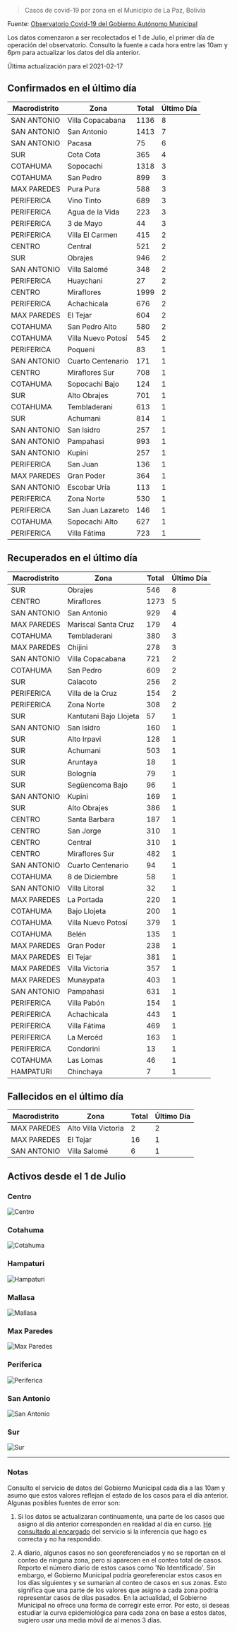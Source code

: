 > Casos de covid-19 por zona en el Municipio de La Paz, Bolivia

Fuente: [Observatorio Covid-19 del Gobierno Autónomo Municipal](http://observatoriocovid19.lapaz.bo/observatorio/index.php/datos-abiertos-covid)

Los datos comenzaron a ser recolectados el 1 de Julio, el primer día de operación del observatorio. Consulto la fuente a cada hora entre las 10am y 6pm para actualizar los datos del día anterior.

Última actualización para el 2021-02-17

## Confirmados en el último día

| Macrodistrito   | Zona               |   Total |   Último Día |
|-----------------|--------------------|---------|--------------|
| SAN ANTONIO     | Villa Copacabana   |    1136 |            8 |
| SAN ANTONIO     | San Antonio        |    1413 |            7 |
| SAN ANTONIO     | Pacasa             |      75 |            6 |
| SUR             | Cota Cota          |     365 |            4 |
| COTAHUMA        | Sopocachi          |    1318 |            3 |
| COTAHUMA        | San Pedro          |     899 |            3 |
| MAX PAREDES     | Pura Pura          |     588 |            3 |
| PERIFERICA      | Vino Tinto         |     689 |            3 |
| PERIFERICA      | Agua de la Vida    |     223 |            3 |
| PERIFERICA      | 3 de Mayo          |      44 |            3 |
| PERIFERICA      | Villa El Carmen    |     415 |            2 |
| CENTRO          | Central            |     521 |            2 |
| SUR             | Obrajes            |     946 |            2 |
| SAN ANTONIO     | Villa Salomé       |     348 |            2 |
| PERIFERICA      | Huaychani          |      27 |            2 |
| CENTRO          | Miraflores         |    1999 |            2 |
| PERIFERICA      | Achachicala        |     676 |            2 |
| MAX PAREDES     | El Tejar           |     604 |            2 |
| COTAHUMA        | San Pedro Alto     |     580 |            2 |
| COTAHUMA        | Villa Nuevo Potosí |     545 |            2 |
| PERIFERICA      | Poqueni            |      83 |            1 |
| SAN ANTONIO     | Cuarto Centenario  |     171 |            1 |
| CENTRO          | Miraflores Sur     |     708 |            1 |
| COTAHUMA        | Sopocachi Bajo     |     124 |            1 |
| SUR             | Alto Obrajes       |     701 |            1 |
| COTAHUMA        | Tembladerani       |     613 |            1 |
| SUR             | Achumani           |     814 |            1 |
| SAN ANTONIO     | San Isidro         |     257 |            1 |
| SAN ANTONIO     | Pampahasi          |     993 |            1 |
| SAN ANTONIO     | Kupini             |     257 |            1 |
| PERIFERICA      | San Juan           |     136 |            1 |
| MAX PAREDES     | Gran Poder         |     364 |            1 |
| SAN ANTONIO     | Escobar Uría       |     113 |            1 |
| PERIFERICA      | Zona Norte         |     530 |            1 |
| PERIFERICA      | San Juan Lazareto  |     146 |            1 |
| COTAHUMA        | Sopocachi Alto     |     627 |            1 |
| PERIFERICA      | Villa Fátima       |     723 |            1 |

## Recuperados en el último día

| Macrodistrito   | Zona                   |   Total |   Último Día |
|-----------------|------------------------|---------|--------------|
| SUR             | Obrajes                |     546 |            8 |
| CENTRO          | Miraflores             |    1273 |            5 |
| SAN ANTONIO     | San Antonio            |     929 |            4 |
| MAX PAREDES     | Mariscal Santa Cruz    |     179 |            4 |
| COTAHUMA        | Tembladerani           |     380 |            3 |
| MAX PAREDES     | Chijini                |     278 |            3 |
| SAN ANTONIO     | Villa Copacabana       |     721 |            2 |
| COTAHUMA        | San Pedro              |     609 |            2 |
| SUR             | Calacoto               |     256 |            2 |
| PERIFERICA      | Villa de la Cruz       |     154 |            2 |
| PERIFERICA      | Zona Norte             |     308 |            2 |
| SUR             | Kantutani Bajo Llojeta |      57 |            1 |
| SAN ANTONIO     | San Isidro             |     160 |            1 |
| SUR             | Alto Irpavi            |     128 |            1 |
| SUR             | Achumani               |     503 |            1 |
| SUR             | Aruntaya               |      18 |            1 |
| SUR             | Bolognia               |      79 |            1 |
| SUR             | Següencoma Bajo        |      96 |            1 |
| SAN ANTONIO     | Kupini                 |     169 |            1 |
| SUR             | Alto Obrajes           |     386 |            1 |
| CENTRO          | Santa Barbara          |     187 |            1 |
| CENTRO          | San Jorge              |     310 |            1 |
| CENTRO          | Central                |     310 |            1 |
| CENTRO          | Miraflores Sur         |     482 |            1 |
| SAN ANTONIO     | Cuarto Centenario      |      94 |            1 |
| COTAHUMA        | 8 de Diciembre         |      58 |            1 |
| SAN ANTONIO     | Villa Litoral          |      32 |            1 |
| MAX PAREDES     | La Portada             |     220 |            1 |
| COTAHUMA        | Bajo Llojeta           |     200 |            1 |
| COTAHUMA        | Villa Nuevo Potosí     |     379 |            1 |
| COTAHUMA        | Belén                  |     135 |            1 |
| MAX PAREDES     | Gran Poder             |     238 |            1 |
| MAX PAREDES     | El Tejar               |     381 |            1 |
| MAX PAREDES     | Villa Victoria         |     357 |            1 |
| MAX PAREDES     | Munaypata              |     403 |            1 |
| SAN ANTONIO     | Pampahasi              |     631 |            1 |
| PERIFERICA      | Villa Pabón            |     154 |            1 |
| PERIFERICA      | Achachicala            |     443 |            1 |
| PERIFERICA      | Villa Fátima           |     469 |            1 |
| PERIFERICA      | La Mercéd              |     163 |            1 |
| PERIFERICA      | Condorini              |      13 |            1 |
| COTAHUMA        | Las Lomas              |      46 |            1 |
| HAMPATURI       | Chinchaya              |       7 |            1 |

## Fallecidos en el último día

| Macrodistrito   | Zona                |   Total |   Último Día |
|-----------------|---------------------|---------|--------------|
| MAX PAREDES     | Alto Villa Victoria |       2 |            2 |
| MAX PAREDES     | El Tejar            |      16 |            1 |
| SAN ANTONIO     | Villa Salomé        |       6 |            1 |

## Activos desde el 1 de Julio

### Centro

![Centro](plots/activos_centro.png)

### Cotahuma

![Cotahuma](plots/activos_cotahuma.png)

### Hampaturi

![Hampaturi](plots/activos_hampaturi.png)

### Mallasa

![Mallasa](plots/activos_mallasa.png)

### Max Paredes

![Max Paredes](plots/activos_max_paredes.png)

### Periferica

![Periferica](plots/activos_periferica.png)

### San Antonio

![San Antonio](plots/activos_san_antonio.png)

### Sur

![Sur](plots/activos_sur.png)

---

### Notas

Consulto el servicio de datos del Gobierno Municipal cada día a las 10am y asumo que estos valores reflejan el estado de los casos para el día anterior. Algunas posibles fuentes de error son:

1. Si los datos se actualizaran contínuamente, una parte de los casos que asigno al día anterior corresponden en realidad al día en curso. [He consultado al encargado](https://twitter.com/mauforonda/status/1278727234765959168) del servicio si la inferencia que hago es correcta y no ha respondido.

2. A diario, algunos casos no son georeferenciados y no se reportan en el conteo de ninguna zona, pero sí aparecen en el conteo total de casos. Reporto el número diario de estos casos como 'No Identificado'.  Sin embargo, el Gobierno Municipal podría georeferenciar estos casos en los días siguientes y se sumarían al conteo de casos en sus zonas. Esto significa que una parte de los valores que asigno a cada zona podría representar casos de días pasados. En la actualidad, el Gobierno Municipal no ofrece una forma de corregir este error. Por esto, si deseas estudiar la curva epidemiológica para cada zona en base a estos datos, sugiero usar una media móvil de al menos 3 días.